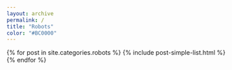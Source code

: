 ```yaml
---
layout: archive
permalink: /
title: "Robots"
color: "#BC0000"
---
```


<div class="post-list-wrapper">
{% for post in site.categories.robots %}
	{% include post-simple-list.html %}
{% endfor %}
</div><!-- /.tiles -->

